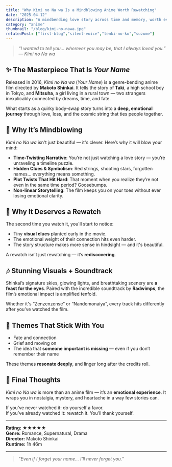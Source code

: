 ```yaml
---
title: "Why Kimi no Na wa Is a Mindblowing Anime Worth Rewatching"
date: "2025-04-12"
description: "A mindbending love story across time and memory, worth every rewatch."
category: "anime"
thumbnail: "/blog/kimi-no-nawa.jpg"
relatedPost: ["first-blog","silent-voice","tenki-no-ko","suzume"]
---
```


> *“I wanted to tell you... wherever you may be, that I always loved you.”*  
> — *Kimi no Na wa*

## ✨ The Masterpiece That Is *Your Name*

Released in 2016, *Kimi no Na wa* (*Your Name*) is a genre-bending anime film directed by **Makoto Shinkai**. It tells the story of **Taki**, a high school boy in Tokyo, and **Mitsuha**, a girl living in a rural town — two strangers inexplicably connected by dreams, time, and fate.

What starts as a quirky body-swap story turns into a **deep, emotional journey** through love, loss, and the cosmic string that ties people together.

## 🧠 Why It’s Mindblowing

*Kimi no Na wa* isn't just beautiful — it's clever. Here’s why it will blow your mind:

- **Time-Twisting Narrative**: You’re not just watching a love story — you’re unraveling a timeline puzzle.
- **Hidden Clues & Symbolism**: Red strings, shooting stars, forgotten names... everything means something.
- **Plot Twists That Hit Hard**: That moment when you realize they’re not even in the same time period? Goosebumps.
- **Non-linear Storytelling**: The film keeps you on your toes without ever losing emotional clarity.

## 🔁 Why It Deserves a Rewatch

The second time you watch it, you'll start to notice:

- Tiny **visual clues** planted early in the movie.
- The emotional weight of their connection hits even harder.
- The story structure makes more sense in hindsight — and it's beautiful.

A rewatch isn’t just rewatching — it’s **rediscovering**.

## 🎶 Stunning Visuals + Soundtrack

Shinkai’s signature skies, glowing lights, and breathtaking scenery are **a feast for the eyes**. Paired with the incredible soundtrack by **Radwimps**, the film’s emotional impact is amplified tenfold.

Whether it's “Zenzenzense” or “Nandemonaiya”, every track hits differently after you’ve watched the film.

## 🧵 Themes That Stick With You

- Fate and connection  
- Grief and moving on  
- The idea that **someone important is missing** — even if you don’t remember their name

These themes **resonate deeply**, and linger long after the credits roll.

## 🌟 Final Thoughts

*Kimi no Na wa* is more than an anime film — it’s an **emotional experience**. It wraps you in nostalgia, mystery, and heartache in a way few stories can.

If you’ve never watched it: do yourself a favor.  
If you’ve already watched it: rewatch it. You’ll thank yourself.

---

**Rating:** ★★★★★  
**Genre:** Romance, Supernatural, Drama  
**Director:** Makoto Shinkai  
**Runtime:** 1h 46m

---

> *"Even if I forget your name... I’ll never forget you."*

